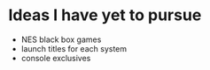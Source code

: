 # Ideas I have yet to pursue

- NES black box games
- launch titles for each system
- console exclusives

